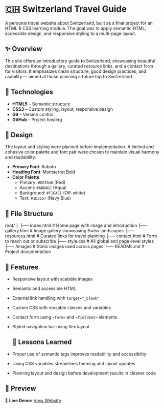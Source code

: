 # 🇨🇭 Switzerland Travel Guide

A personal travel website about Switzerland, built as a final project for an HTML & CSS learning module. The goal was to apply semantic HTML, accessible design, and responsive styling to a multi-page layout.

## ✨ Overview

This site offers an introductory guide to Switzerland, showcasing beautiful destinations through a gallery, curated resource links, and a contact form for visitors. It emphasizes clean structure, good design practices, and usability — aimed at those planning a future trip to Switzerland.

## 🚀 Technologies

- **HTML5** – Semantic structure
- **CSS3** – Custom styling, layout, responsive design
- **Git** – Version control
- **GitHub** – Project hosting

## 🎨 Design

The layout and styling were planned before implementation. A limited and cohesive color palette and font pair were chosen to maintain visual harmony and readability.

- **Primary Font**: Roboto
- **Heading Font**: Montserrat Bold
- **Color Palette**:
  - Primary: `#E63946` (Red)
  - Accent: `#A8DADC` (Aqua)
  - Background: `#F1FAEE` (Off-white)
  - Text: `#1D3557` (Navy Blue)

## 🔧 File Structure

root/
│
├── index.html # Home page with image and introduction
├── gallery.html # Image gallery showcasing Swiss landscapes
├── resources.html # Curated links for travel planning
├── contact.html # Form to reach out or subscribe
├── style.css # All global and page-level styles
├── /images # Static images used across pages
└── README.md # Project documentation

## 📌 Features

- Responsive layout with scalable images
- Semantic and accessible HTML
- External link handling with `target="_blank"`
- Custom CSS with reusable classes and variables
- Contact form using `<form>` and `<fieldset>` elements
- Styled navigation bar using flex layout

  ## 🧠 Lessons Learned

- Proper use of semantic tags improves readability and accessibility
- Using CSS variables streamlines theming and layout updates
- Planning layout and design before development results in cleaner code

## 📸 Preview

🔗 **Live Demo:** [View Website](https://visit-switzerland-kristina.netlify.app/)

